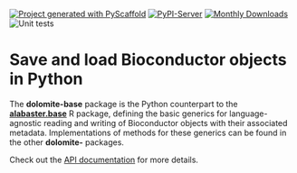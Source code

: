 <!-- These are examples of badges you might want to add to your README:
     please update the URLs accordingly

[![Built Status](https://api.cirrus-ci.com/github/<USER>/dolomite.svg?branch=main)](https://cirrus-ci.com/github/<USER>/dolomite)
[![ReadTheDocs](https://readthedocs.org/projects/dolomite/badge/?version=latest)](https://dolomite.readthedocs.io/en/stable/)
[![Coveralls](https://img.shields.io/coveralls/github/<USER>/dolomite/main.svg)](https://coveralls.io/r/<USER>/dolomite)
[![Conda-Forge](https://img.shields.io/conda/vn/conda-forge/dolomite.svg)](https://anaconda.org/conda-forge/dolomite)
[![Twitter](https://img.shields.io/twitter/url/http/shields.io.svg?style=social&label=Twitter)](https://twitter.com/dolomite)
-->

[![Project generated with PyScaffold](https://img.shields.io/badge/-PyScaffold-005CA0?logo=pyscaffold)](https://pyscaffold.org/)
[![PyPI-Server](https://img.shields.io/pypi/v/dolomite-base.svg)](https://pypi.org/project/dolomite-base/)
[![Monthly Downloads](https://pepy.tech/badge/dolomite-base/month)](https://pepy.tech/project/dolomite-base)
![Unit tests](https://github.com/ArtifactDB/dolomite-base/actions/workflows/run-tests.yml/badge.svg)

# Save and load Bioconductor objects in Python

The **dolomite-base** package is the Python counterpart to the [**alabaster.base**](https://github.com/ArtifactDB/alabaster.base) R package,
defining the basic generics for language-agnostic reading and writing of Bioconductor objects with their associated metadata.
Implementations of methods for these generics can be found in the other **dolomite-** packages.

Check out the [API documentation](https://artifactdb.github.io/dolomite-base/) for more details.
